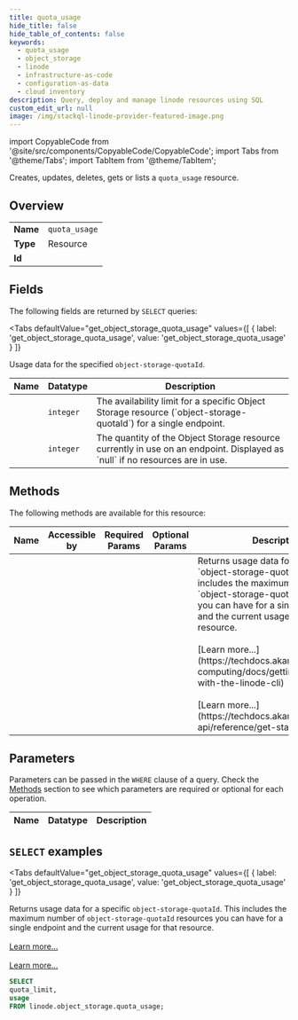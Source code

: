 ```yaml
--- 
title: quota_usage
hide_title: false
hide_table_of_contents: false
keywords:
  - quota_usage
  - object_storage
  - linode
  - infrastructure-as-code
  - configuration-as-data
  - cloud inventory
description: Query, deploy and manage linode resources using SQL
custom_edit_url: null
image: /img/stackql-linode-provider-featured-image.png
---
```


import CopyableCode from '@site/src/components/CopyableCode/CopyableCode';
import Tabs from '@theme/Tabs';
import TabItem from '@theme/TabItem';

Creates, updates, deletes, gets or lists a <code>quota_usage</code> resource.

## Overview
<table><tbody>
<tr><td><b>Name</b></td><td><code>quota_usage</code></td></tr>
<tr><td><b>Type</b></td><td>Resource</td></tr>
<tr><td><b>Id</b></td><td><CopyableCode code="linode.object_storage.quota_usage" /></td></tr>
</tbody></table>

## Fields

The following fields are returned by `SELECT` queries:

<Tabs
    defaultValue="get_object_storage_quota_usage"
    values={[
        { label: 'get_object_storage_quota_usage', value: 'get_object_storage_quota_usage' }
    ]}
>
<TabItem value="get_object_storage_quota_usage">

Usage data for the specified `object-storage-quotaId`.

<table>
<thead>
    <tr>
    <th>Name</th>
    <th>Datatype</th>
    <th>Description</th>
    </tr>
</thead>
<tbody>
<tr>
    <td><CopyableCode code="quota_limit" /></td>
    <td><code>integer</code></td>
    <td>The availability limit for a specific Object Storage resource (`object-storage-quotaId`) for a single endpoint.</td>
</tr>
<tr>
    <td><CopyableCode code="usage" /></td>
    <td><code>integer</code></td>
    <td>The quantity of the Object Storage resource currently in use on an endpoint. Displayed as `null` if no resources are in use.</td>
</tr>
</tbody>
</table>
</TabItem>
</Tabs>

## Methods

The following methods are available for this resource:

<table>
<thead>
    <tr>
    <th>Name</th>
    <th>Accessible by</th>
    <th>Required Params</th>
    <th>Optional Params</th>
    <th>Description</th>
    </tr>
</thead>
<tbody>
<tr>
    <td><a href="#get_object_storage_quota_usage"><CopyableCode code="get_object_storage_quota_usage" /></a></td>
    <td><CopyableCode code="select" /></td>
    <td></td>
    <td></td>
    <td>Returns usage data for a specific `object-storage-quotaId`. This includes the maximum number of `object-storage-quotaId` resources you can have for a single endpoint and the current usage for that resource.<br /><br />[Learn more...](https://techdocs.akamai.com/cloud-computing/docs/getting-started-with-the-linode-cli)<br /><br />[Learn more...](https://techdocs.akamai.com/linode-api/reference/get-started#oauth)</td>
</tr>
</tbody>
</table>

## Parameters

Parameters can be passed in the `WHERE` clause of a query. Check the [Methods](#methods) section to see which parameters are required or optional for each operation.

<table>
<thead>
    <tr>
    <th>Name</th>
    <th>Datatype</th>
    <th>Description</th>
    </tr>
</thead>
<tbody>
</tbody>
</table>

## `SELECT` examples

<Tabs
    defaultValue="get_object_storage_quota_usage"
    values={[
        { label: 'get_object_storage_quota_usage', value: 'get_object_storage_quota_usage' }
    ]}
>
<TabItem value="get_object_storage_quota_usage">

Returns usage data for a specific `object-storage-quotaId`. This includes the maximum number of `object-storage-quotaId` resources you can have for a single endpoint and the current usage for that resource.<br /><br />[Learn more...](https://techdocs.akamai.com/cloud-computing/docs/getting-started-with-the-linode-cli)<br /><br />[Learn more...](https://techdocs.akamai.com/linode-api/reference/get-started#oauth)

```sql
SELECT
quota_limit,
usage
FROM linode.object_storage.quota_usage;
```
</TabItem>
</Tabs>
